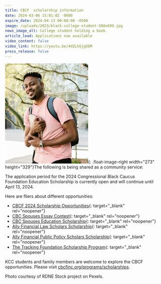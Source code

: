 ```yaml
---
title: CBCF  scholarship information
date: 2024-03-06 15:01:02 -0600
expire_date: 2024-04-13 00:00:00 -0500
image: /uploads/2023/black-college-student-580x699.jpg
news_image_alt: College student holding a book.
article_lead: Applications now available
video_content: false
video_link: https://youtu.be/4d2LkGjg5bM
press_release: false
---
```

![](/uploads/2023/black-college-student273x329.jpg){: .float-image-right width="273" height="329"}The following is being shared as a community service:

The application period for the 2024 Congressional Black Caucus Foundation Education Scholarship is currently open and will continue until April 13, 2024.

Here are fliers about different opportunities:

* [CBCF 2024 Scholarship Opportunities](/uploads/2023/CBCF-2024--Scholarship-Opportunities.pdf){: target="_blank" rel="noopener"}
* [CBC Spouses Essay Contest](/uploads/2023/CBC-Spouses-Essay.pdf){: target="_blank" rel="noopener"}
* [CBC Spouses Education Scholarship](/uploads/2023/CBCF-2024-Spouse_Education-Scholarship.pdf){: target="_blank" rel="noopener"}
* [Ally Financial Law Scholars Scholarship](/uploads/2023/Ally-Financial--Law-Scholarship.pdf){: target="_blank" rel="noopener"}
* [Ally Financial Public Policy Scholars Scholarship](/uploads/2023/Ally-Financial--Public-Policy-Scholarship.pdf){: target="_blank" rel="noopener"}
* [The Tracking Foundation Scholarship Program](/uploads/2023/CBCF-2024-Tracking--Foundation-scholarships.pdf){: target="_blank" rel="noopener"}

KCC students and family members are welcome to explore the CBCF opportunities. Please visit [cbcfinc.org/programs/scholarships](https://www.cbcfinc.org/programs/scholarships/).





Photo courtesy of RDNE Stock project on Pexels.
